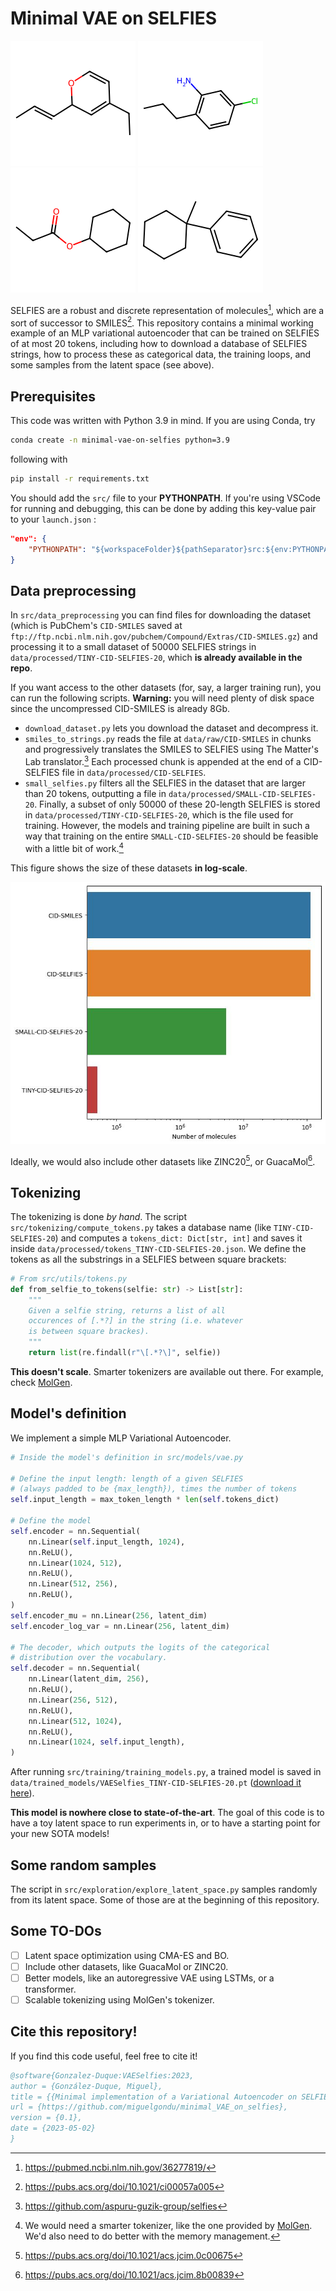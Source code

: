 # Minimal VAE on SELFIES

![Molecule sampled - 1](./static/sample1.png)
![Molecule sampled - 2](./static/sample2.png)
![Molecule sampled - 3](./static/sample3.png)
![Molecule sampled - 4](./static/sample4.png)

SELFIES are a robust and discrete representation of molecules[^1], which are a sort of successor to SMILES[^2]. This repository contains a minimal working example of an MLP variational autoencoder that can be trained on SELFIES of at most 20 tokens, including how to download a database of SELFIES strings, how to process these as categorical data, the training loops, and some samples from the latent space (see above).

## Prerequisites

This code was written with Python 3.9 in mind. If you are using Conda, try

```sh
conda create -n minimal-vae-on-selfies python=3.9
```

following with

```sh
pip install -r requirements.txt
```

You should add the `src/` file to your **PYTHONPATH**. If you're using VSCode for running and debugging, this can be done by adding this key-value pair to your `launch.json` :
```json
"env": {
    "PYTHONPATH": "${workspaceFolder}${pathSeparator}src:${env:PYTHONPATH}"
}
```

## Data preprocessing

In `src/data_preprocessing` you can find files for downloading the dataset (which is PubChem's `CID-SMILES` saved at `ftp://ftp.ncbi.nlm.nih.gov/pubchem/Compound/Extras/CID-SMILES.gz`) and processing it to a small dataset of 50000 SELFIES strings in `data/processed/TINY-CID-SELFIES-20`, which **is already available in the repo**.

If you want access to the other datasets (for, say, a larger training run), you can run the following scripts. **Warning:** you will need plenty of disk space since the uncompressed CID-SMILES is already 8Gb.

- `download_dataset.py` lets you download the dataset and decompress it.
- `smiles_to_strings.py` reads the file at `data/raw/CID-SMILES` in chunks and progressively translates the SMILES to SELFIES using The Matter's Lab translator.[^3] Each processed chunk is appended at the end of a CID-SELFIES file in `data/processed/CID-SELFIES`.
- `small_selfies.py` filters all the SELFIES in the dataset that are larger than 20 tokens, outputting a file in `data/processed/SMALL-CID-SELFIES-20`. Finally, a subset of only 50000 of these 20-length SELFIES is stored in `data/processed/TINY-CID-SELFIES-20`, which is the file used for training. However, the models and training pipeline are built in such a way that training on the entire `SMALL-CID-SELFIES-20` should be feasible with a little bit of work.[^4]

This figure shows the size of these datasets **in log-scale**.

![Dataset sizes](static/barplot.jpg)

Ideally, we would also include other datasets like ZINC20[^5], or GuacaMol[^6].

## Tokenizing

The tokenizing is done *by hand*. The script `src/tokenizing/compute_tokens.py` takes a database name (like `TINY-CID-SELFIES-20`) and computes a `tokens_dict: Dict[str, int]` and saves it inside `data/processed/tokens_TINY-CID-SELFIES-20.json`. We define the tokens as all the substrings in a SELFIES between square brackets:

```python
# From src/utils/tokens.py
def from_selfie_to_tokens(selfie: str) -> List[str]:
    """
    Given a selfie string, returns a list of all
    occurences of [.*?] in the string (i.e. whatever
    is between square brackes).
    """
    return list(re.findall(r"\[.*?\]", selfie))
```

**This doesn't scale**. Smarter tokenizers are available out there. For example, check [MolGen](https://huggingface.co/zjunlp/MolGen-large).


## Model's definition

We implement a simple MLP Variational Autoencoder. 

```python
# Inside the model's definition in src/models/vae.py

# Define the input length: length of a given SELFIES
# (always padded to be {max_length}), times the number of tokens
self.input_length = max_token_length * len(self.tokens_dict)

# Define the model
self.encoder = nn.Sequential(
    nn.Linear(self.input_length, 1024),
    nn.ReLU(),
    nn.Linear(1024, 512),
    nn.ReLU(),
    nn.Linear(512, 256),
    nn.ReLU(),
)
self.encoder_mu = nn.Linear(256, latent_dim)
self.encoder_log_var = nn.Linear(256, latent_dim)

# The decoder, which outputs the logits of the categorical
# distribution over the vocabulary.
self.decoder = nn.Sequential(
    nn.Linear(latent_dim, 256),
    nn.ReLU(),
    nn.Linear(256, 512),
    nn.ReLU(),
    nn.Linear(512, 1024),
    nn.ReLU(),
    nn.Linear(1024, self.input_length),
)
```

After running `src/training/training_models.py`, a trained model is saved in `data/trained_models/VAESelfies_TINY-CID-SELFIES-20.pt` ([download it here](https://drive.google.com/file/d/1aAQ5z9EcuPzgep2lFQL-lJzSvUpCnPG_/view?usp=share_link)).

**This model is nowhere close to state-of-the-art**. The goal of this code is to have a toy latent space to run experiments in, or to have a starting point for your new SOTA models!

## Some random samples

 The script in `src/exploration/explore_latent_space.py` samples randomly from its latent space. Some of those are at the beginning of this repository.


## Some TO-DOs

- [ ] Latent space optimization using CMA-ES and BO.
- [ ] Include other datasets, like GuacaMol or ZINC20.
- [ ] Better models, like an autoregressive VAE using LSTMs, or a transformer.
- [ ] Scalable tokenizing using MolGen's tokenizer.

## Cite this repository!

If you find this code useful, feel free to cite it!

```bibtex
@software{Gonzalez-Duque:VAESelfies:2023,
author = {González-Duque, Miguel},
title = {{Minimal implementation of a Variational Autoencoder on SELFIES representations of molecules}},
url = {https://github.com/miguelgondu/minimal_VAE_on_selfies},
version = {0.1},
date = {2023-05-02}
}
```

[^1]: https://pubmed.ncbi.nlm.nih.gov/36277819/
[^2]: https://pubs.acs.org/doi/10.1021/ci00057a005
[^3]: https://github.com/aspuru-guzik-group/selfies
[^4]: We would need a smarter tokenizer, like the one provided by [MolGen](https://huggingface.co/zjunlp/MolGen-large). We'd also need to do better with the memory management.
[^5]: https://pubs.acs.org/doi/10.1021/acs.jcim.0c00675
[^6]: https://pubs.acs.org/doi/10.1021/acs.jcim.8b00839

